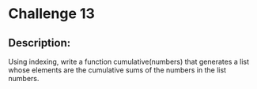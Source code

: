 # Challenge 13

## Description:

Using indexing, write a function cumulative(numbers) that generates a list whose elements are the cumulative sums of the numbers in the list numbers.